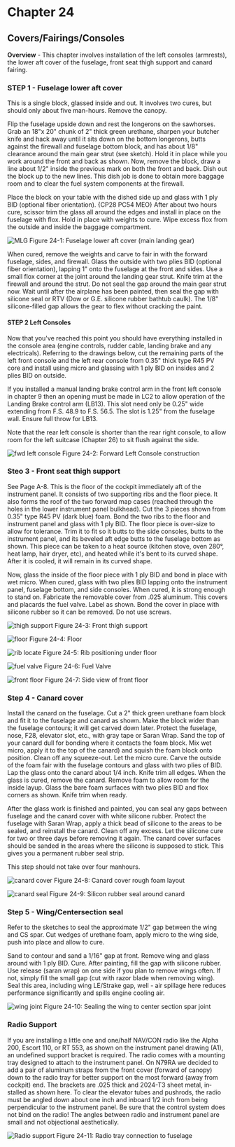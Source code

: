 # Chapter 24

## Covers/Fairings/Consoles

**Overview** - This chapter involves installation of
the left consoles (armrests), the lower aft cover of the fuselage, front seat thigh support and canard fairing.

### STEP 1 - Fuselage lower aft cover

This is a single block, glassed inside and out.
It involves two cures, but should only about five man-hours.
Remove the canopy.

Flip the fuselage upside down and rest the longerons on the sawhorses.
Grab an 18"x 20" chunk of 2" thick green urethane, sharpen your butcher knife and hack away until it sits down on the bottom longerons, butts against the firewall and fuselage bottom block, and has about 1/8" clearance around the main gear strut (see sketch).
Hold it in place while you work around the front and back as shown.
Now, remove the block, draw a line about 1/2" inside the previous mark on both the front and back.
Dish out the block up to the new lines.
This dish job is done to obtain more baggage room and to clear the fuel system components at the firewall.

Place the block on your table with the dished side up and glass with 1 ply BID (optional fiber orientation). {CP28 PC54 MEO}
After about two hours cure, scissor trim the glass all around the edges and install in place on the fuselage with flox.
Hold in place with weights to cure.
Wipe excess flox from the outside and inside the baggage  compartment.

![MLG](../images/24/24_00.png) Figure 24-1: Fuselage lower aft cover (main landing gear)

When cured, remove the weights and carve to fair in with the forward fuselage, sides, and firewall.
Glass the outside with two plies BID (optional fiber orientation), lapping 1" onto the fuselage at the front and sides.
Use a small flox corner at the joint around the landing gear strut.
Knife trim at the firewall and around the strut.
Do not seal the gap around the main gear strut now.
Wait until after the airplane has been painted, then seal the gap with silicone seal or RTV (Dow or G.E. silicone rubber bathtub caulk).
The 1/8" silicone-filled gap allows the gear to flex without cracking the paint.

#### STEP 2 Left Consoles

Now that you've reached this point you should have
everything installed in the console area (engine controls, rudder cable, landing brake and any electricals).
Referring to the drawings below, cut the remaining parts of the left front console and the left rear console
from 0.35" thick type R45 PV core and install using micro and glassing with 1 ply BID on insides and 2 plies BID on outside.

If you installed a manual landing brake control arm in the front left console in chapter 9 then an opening must be made in LC2 to allow operation of the Landing Brake control arm (LB13). This slot need only be 0.25" wide extending from F.S. 48.9 to F.S. 56.5. The slot is 1.25" from the fuselage wall. Ensure full throw for LB13.

Note that the rear left console is shorter than the rear right console, to allow room for the left suitcase (Chapter 26) to sit flush against the side.

![fwd left console](../images/24/24_02.png) Figure 24-2: Forward Left Console construction

### Steo 3 - Front seat thigh support

See Page A-8.
This is the floor of the cockpit immediately aft of the instrument panel.
It consists of two supporting ribs and the floor piece.
It also forms the roof of the two forward map cases (reached through the holes in the lower instrument panel bulkhead).
Cut the 3 pieces shown from 0.35" type R45 PV (dark
blue) foam.
Bond the two ribs to the floor and instrument panel and glass with 1 ply BID.
The floor piece is over-size to allow for tolerance.
Trim it to fit so it butts to the side consoles, butts to the instrument panel, and its beveled aft edge butts to the fuselage bottom as shown.
This piece can be taken to a heat source (kitchen stove, oven 280°, heat lamp, hair dryer, etc), and heated while it's bent to its curved shape.
After it is cooled, it will remain in its curved shape.

Now, glass the inside of the floor piece with 1 ply BID and bond in place with wet micro.
When cured, glass with two plies BID lapping onto the instrument panel, fuselage bottom, and side consoles.
When cured, it is strong enough to stand on.
Fabricate the removable cover from .025 aluminum.
This covers and placards the fuel valve.
Label as shown.
Bond the cover in place with silicone rubber so it can be removed.
Do not use screws.

![thigh support](../images/24/24_03.png) Figure 24-3: Front thigh support

![floor](../images/24/24_04.png) Figure 24-4: Floor

![rib locate](../images/24/24_05.png) Figure 24-5: Rib positioning under floor

![fuel valve](../images/24/24_07.png) Figure 24-6: Fuel Valve

![front floor](../images/24/24_06.png) Figure 24-7: Side view of front floor

### Step 4 - Canard cover

Install the canard on the fuselage.
Cut a 2" thick green urethane foam block and fit it to the fuselage and canard as shown.
Make the block wider than the fuselage con­tours; it will get carved down later.
Protect the fuselage, nose, F28, elevator slot, etc., with gray tape or Saran Wrap.
Sand the top of your canard dull for bonding where it contacts the foam block.
Mix wet micro, apply it to the top of the canard) and squish the foam block onto position.
Clean off any squeeze-out.
Let the micro cure.
Carve the outside of the foam fair with the fuselage contours and glass with two plies of BID.
Lap the glass onto the canard about 1/4 inch.
Knife trim all edges.
When the glass is cured, remove the canard.
Remove foam to allow room for the inside layup.
Glass the bare foam surfaces with two plies BID and flox corners as shown.
Knife trim when ready.

After the glass work is finished and painted, you can seal any gaps between fuselage and the canard cover with white silicone rubber.
Protect the fuselage with Saran Wrap, apply a thick bead of silicone to the areas to be sealed, and reinstall the canard.
Clean off any excess.
Let the silicone cure for two or three days before removing it again.
The canard cover surfaces should be sanded in the areas where the silicone is supposed to stick.
This gives you a permanent rubber seal strip.

This step should not take over four man­hours.

![canard cover](../images/24/24_08.png) Figure 24-8: Canard cover rough foam layout

![canard seal](../images/24/24_09.png) Figure 24-9: Silicon rubber seal around canard

### Step 5 - Wing/Centersection seal

Refer to the sketches to seal the approximate 1/2" gap between the wing and CS spar.
Cut wedges of urethane foam, apply micro to the wing side, push into place and allow to cure.

Sand to contour and sand a 1/16" gap at front.
Remove wing and glass around with 1 ply BID.
Cure.
After painting, fill the gap with silicone rubber.
Use release (saran wrap) on one side if you plan to remove wings often.
If not, simply fill the small gap (cut with razor blade when removing wing).
Seal this area, including wing LE/Strake gap, well - air spillage here reduces performance significantly and spills engine cooling air.

![wing joint](../images/24/24_10.png) Figure 24-10: Sealing the wing to center section spar joint

### Radio Support
If you are installing a little one and one/half NAV/CON radio like the Alpha 200, Escort 110, or RT 553, as shown on
the instrument panel drawing (A1), an undefined support bracket is required.
The radio comes with a mounting tray designed to attach to the instrument panel.
On N79RA we decided to add a pair of aluminum straps from the front cover (forward of canopy) down to the radio tray for better support on the most forward (away from cockpit) end.
The brackets are .025 thick and 2024-T3 sheet metal, in­stalled as shown here.
To clear the elevator tubes and pushrods, the radio must be angled down about one inch and inboard 1/2 inch from being perpendicular to the instrument panel.
Be sure that the control system does not bind on the radio!
The angles between radio and instrument panel are small and not objectional aesthetically.

![Radio support](../images/24/24_11.png) Figure 24-11: Radio tray connection to fuselage
